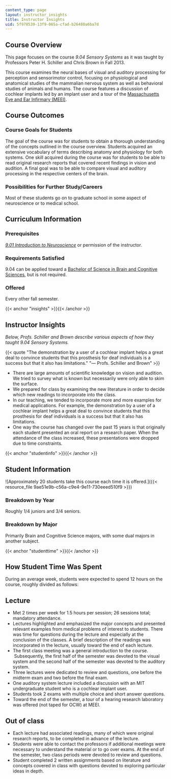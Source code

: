 ```yaml
---
content_type: page
layout: instructor_insights
title: Instructor Insights
uid: 5f978539-13f9-065a-cfad-b26480a6ba7d
---
```


Course Overview
---------------

This page focuses on the course _9.04 Sensory Systems_ as it was taught by Professors Peter H. Schiller and Chris Brown in Fall 2013.

This course examines the neural bases of visual and auditory processing for perception and sensorimotor control, focusing on physiological and anatomical studies of the mammalian nervous system as well as behavioral studies of animals and humans. The course features a discussion of cochlear implants led by an implant user and a tour of the [Massachusetts Eye and Ear Infirmary (MEEI)](http://www.masseyeandear.org/).

Course Outcomes
---------------

### Course Goals for Students

The goal of the course was for students to obtain a thorough understanding of the concepts outlined in the course overview. Students acquired an extensive vocabulary of terms describing anatomy and physiology for both systems. One skill acquired during the course was for students to be able to read original research reports that covered recent findings in vision and audition. A final goal was to be able to compare visual and auditory processing in the respective centers of the brain.

### Possibilities for Further Study/Careers

Most of these students go on to graduate school in some aspect of neuroscience or to medical school.

Curriculum Information
----------------------

### Prerequisites

[_9.01 Introduction to Neuroscience_](/courses/9-01-introduction-to-neuroscience-fall-2007/) or permission of the instructor.

### Requirements Satisfied

9.04 can be applied toward a [Bachelor of Science in Brain and Cognitive Sciences](http://catalog.mit.edu/schools/science/brain-cognitive-sciences/), but is not required.

### Offered

Every other fall semester.

{{< anchor "insights" >}}{{< /anchor >}}

Instructor Insights
-------------------

_Below, Profs. Schiller and Brown describe various aspects of how they taught 9.04 Sensory Systems._

{{< quote "The demonstration by a user of a cochlear implant helps a great deal to convince students that this prosthesis for deaf individuals is a success but that it also has limitations." "— Profs. Schiller and Brown" >}}

*   There are large amounts of scientific knowledge on vision and audition. We tried to survey what is known but necessarily were only able to skim the surface.
*   We prepared for class by examining the new literature in order to decide which new readings to incorporate into the class.
*   In our teaching, we tended to incorporate more and more examples for medical applications. For example, the demonstration by a user of a cochlear implant helps a great deal to convince students that this prosthesis for deaf individuals is a success but that it also has limitations.
*   One way the course has changed over the past 15 years is that originally each student presented an oral report on a research paper. When the attendance of the class increased, these presentations were dropped due to time constraints.

{{< anchor "studentinfo" >}}{{< /anchor >}}

Student Information
-------------------

![Approximately 20 students take this course each time it is offered.]({{< resource_file 9ae51e9b-c56a-c9e4-9e11-730eeed510f9 >}})

### Breakdown by Year

Roughly 1/4 juniors and 3/4 seniors.

### Breakdown by Major

Primarily Brain and Cognitive Science majors, with some dual majors in another subject.

{{< anchor "studenttime" >}}{{< /anchor >}}

How Student Time Was Spent
--------------------------

During an average week, students were expected to spend 12 hours on the course, roughly divided as follows:

Lecture
-------

*   Met 2 times per week for 1.5 hours per session; 26 sessions total; mandatory attendance.
*   Lectures highlighted and emphasized the major concepts and presented relevant examples from medical problems of interest to students. There was time for questions during the lecture and especially at the conclusion of the classes. A brief description of the readings was incorporated in the lecture, usually toward the end of each lecture.
*   The first class meeting was a general introduction to the course.  Subsequently, the first half of the semester was devoted to the visual system and the second half of the semester was devoted to the auditory system.
*   Three lectures were dedicated to review and questions, one before the midterm exam and two before the final exam.
*   One auditory system lecture included a discussion with an MIT undergraduate student who is a cochlear implant user.
*   Students took 2 exams with multiple choice and short answer questions.
*   Toward the end of the semester, a tour of a hearing research laboratory was offered (not taped for OCW) at MEEI.

Out of class
------------

*   Each lecture had associated readings, many of which were original research reports, to be completed in advance of the lecture.
*   Students were able to contact the professors if additional meetings were necessary to understand the material or to go over exams. At the end of the semester, two class periods were devoted to review and questions.
*   Student completed 2 written assignments based on literature and concepts covered in class with questions devoted to exploring particular ideas in depth.
